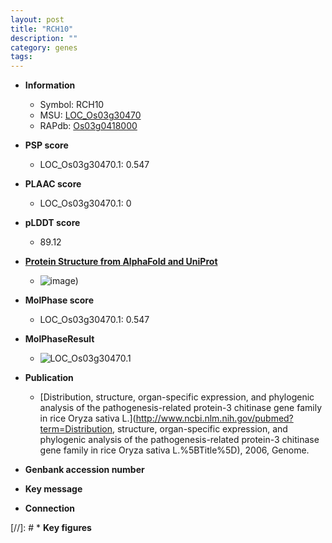 ```yaml
---
layout: post
title: "RCH10"
description: ""
category: genes
tags: 
---
```


* **Information**  
    + Symbol: RCH10  
    + MSU: [LOC_Os03g30470](http://rice.plantbiology.msu.edu/cgi-bin/ORF_infopage.cgi?orf=LOC_Os03g30470)  
    + RAPdb: [Os03g0418000](http://rapdb.dna.affrc.go.jp/viewer/gbrowse_details/irgsp1?name=Os03g0418000)  

* **PSP score**  
    + LOC_Os03g30470.1: 0.547 

* **PLAAC score**  
    + LOC_Os03g30470.1: 0 

* **pLDDT score**
    + 89.12

* **[Protein Structure from AlphaFold and UniProt](https://www.uniprot.org/uniprotkb/P25765/entry#structure)**
    + ![image](https://ricepsp.github.io/images/P/AF-P25765-F1.png))

* **MolPhase score**
    + LOC_Os03g30470.1: 0.547

* **MolPhaseResult**
    + ![LOC_Os03g30470.1](https://ricepsp.github.io/pictures/LOC_Os03g/LOC_Os03g30470.1.png)

* **Publication**  
    + [Distribution, structure, organ-specific expression, and phylogenic analysis of the pathogenesis-related protein-3 chitinase gene family in rice Oryza sativa L.](http://www.ncbi.nlm.nih.gov/pubmed?term=Distribution, structure, organ-specific expression, and phylogenic analysis of the pathogenesis-related protein-3 chitinase gene family in rice Oryza sativa L.%5BTitle%5D), 2006, Genome.

* **Genbank accession number**  

* **Key message**  

* **Connection**  

[//]: # * **Key figures**  


